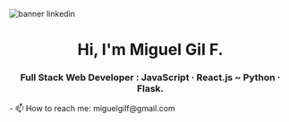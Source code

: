 ![banner linkedin](https://github.com/Miguel-web/Miguel-web/assets/67928892/ec7c2c02-d207-4fa3-bbd5-ac38b5dee27e)
<img src="banner linkedin" alt=""/>
<h1 align="center">Hi, I'm Miguel Gil F.</h1>
<h3 align="center">Full Stack Web Developer : JavaScript · React.js ~ Python · Flask.</h3>
- 📫 How to reach me: miguelgilf@gmail.com
